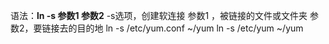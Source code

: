 语法：**ln -s 参数1 参数2**
-s选项，创建软连接
参数1 ，被链接的文件或文件夹
参数2，要链接去的目的地
ln -s /etc/yum.conf ~/yum
ln -s /etc/yum ~/yum
